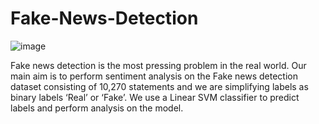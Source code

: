 # Fake-News-Detection 
![image](https://user-images.githubusercontent.com/98383338/213648724-2db0524f-dfd7-443a-a1db-1a780b4e620d.png)

Fake news detection is the most pressing problem in the real world. Our main aim is to
perform sentiment analysis on the Fake news detection dataset consisting of 10,270
statements and we are simplifying labels as binary labels ‘Real’ or ‘Fake’. We use a Linear
SVM classifier to predict labels and perform analysis on the model.
